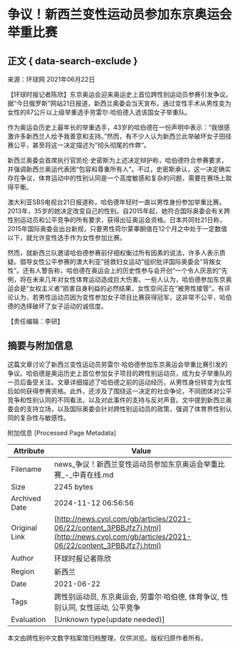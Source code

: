 # 争议！新西兰变性运动员参加东京奥运会举重比赛

## 正文 { data-search-exclude }


来源：环球网 2021年06月22日

【环球时报记者陈欣】东京奥运会迎来奥运史上首位跨性别运动员参赛引发争议。据“今日俄罗斯”网站21日报道，新西兰奥委会当天宣布，通过变性手术从男性变为女性的87公斤以上级举重选手劳雷尔·哈伯德入选该国女子举重队。

作为奥运会历史上最年长的举重选手，43岁的哈伯德在一份声明中表示：“我很感激许多新西兰人给予我善意和支持。”然而，有不少人认为新西兰此举破坏女子田径赛公平，甚至将这一决定描述为“彻头彻尾的作弊”。

新西兰奥委会首席执行官凯伦·史密斯为上述决定辩护称，哈伯德符合参赛要求，并强调新西兰奥运代表团“包容和尊重所有人”。不过，史密斯承认，这一决定确实存在争议，体育运动中的性别认同是一个高度敏感和复杂的问题，需要在赛场上取得平衡。

澳大利亚SBS电视台21日报道称，哈伯德年轻时一直以男性身份参加举重比赛。2013年，35岁的她决定改变自己的性别。自2015年起，她符合国际奥委会有关跨性别运动员和公平竞争的所有要求，获得出征奥运会资格。日本共同社21日称，2015年国际奥委会出台新规，只要男性荷尔蒙睾酮值在12个月之中处于一定数值以下，就允许变性选手作为女性参加比赛。

然而，就新西兰队邀请哈伯德参赛前仔细权衡过所有因素的说法，许多人表示质疑。倡导女性公平参赛的澳大利亚“拯救妇女运动”组织批评国际奥委会“背叛女性”。还有人警告称，哈伯德在奥运会上的历史性参与会开创“一个令人厌恶的”先例，将在未来几年对女性体育运动造成巨大伤害。一些人认为，哈伯德参加东京奥运会是“女权主义者”损害自身利益的必然结果，女性空间正在“被男性接管”。有评论认为，若男性运动员因为变性参加女子项目比赛获得冠军，这非常不公平，哈伯德的选择破坏了女子运动的诚信度。

【责任编辑：李研】

## 摘要与附加信息

<!-- tcd_abstract -->
这篇文章讨论了新西兰变性运动员劳雷尔·哈伯德参加东京奥运会举重比赛引发的争议。哈伯德是奥运历史上首位参加女子项目的跨性别运动员，成为女子举重队的一员后备受关注。文章详细描述了哈伯德之前的运动经历，从男性身份转变为女性后如何获得参赛资格。此外，还涉及了围绕这一决定的社会争论，不同团体对公平竞争和性别认同的不同看法，以及对此事件的支持与反对声音。文中提到新西兰奥委会的支持立场，以及国际奥委会针对跨性别运动员的政策，强调了体育界性别认同的复杂性与敏感性。
<!-- tcd_abstract_end -->

附加信息 [Processed Page Metadata]

| Attribute       | Value                                  |
|-----------------|----------------------------------------|
| Filename        | news_争议！新西兰变性运动员参加东京奥运会举重比赛_-_中青在线.md                             |
| Size            | 2245 bytes                           |
| Archived Date   | 2024-11-12 06:56:56                             |
| Original Link   | [http://news.cyol.com/gb/articles/2021-06/22/content_3PBBJfz7j.html](http://news.cyol.com/gb/articles/2021-06/22/content_3PBBJfz7j.html)                       |
| Author          | 环球时报记者陈欣                               |
| Region          | 新西兰                               |
| Date            | 2021-06-22                                 |
| Tags            | 跨性别运动员, 东京奥运会, 劳雷尔·哈伯德, 体育争议, 性别认同, 女性运动, 公平竞争                                 |
| Evaluation            | [Unknown type(update needed)]                                 |
<!-- tcd_table_end -->

本文由跨性别中文数字档案馆归档整理，仅供浏览。版权归原作者所有。
